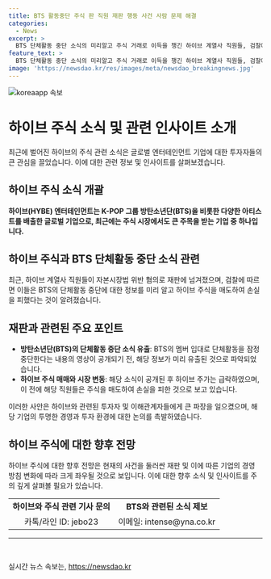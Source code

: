```yaml
---
title: BTS 활동중단 주식 판 직원 재판 행동 사건 사람 문제 해결
categories:
  - News
excerpt: >
  BTS 단체활동 중단 소식의 미리알고 주식 거래로 이득을 챙긴 하이브 계열사 직원들, 검찰에 불구속기소 서울남부지검은 하이브 계열사 전·현직 직원 3명을 자본시장법 위반 혐의로 불구속기소했다고 밝혔다. 이들은 BTS 멤버들의 활동중단 소식을 미리알고 하이브 주식을 팔아 손실을 피했다. 해당 영상 공개 후 주가는 24%대 급락했지만 이들은 공개 직전 주식 3,800주를 매도해 이득을 챙겼다. 
feature_text: >
  BTS 단체활동 중단 소식의 미리알고 주식 거래로 이득을 챙긴 하이브 계열사 직원들, 검찰에 불구속기소 서울남부지검은 하이브 계열사 전·현직 직원 3명을 자본시장법 위반 혐의로 불구속기소했다고 밝혔다. 이들은 BTS 멤버들의 활동중단 소식을 미리알고 하이브 주식을 팔아 손실을 피했다. 해당 영상 공개 후 주가는 24%대 급락했지만 이들은 공개 직전 주식 3,800주를 매도해 이득을 챙겼다. 
image: 'https://newsdao.kr/res/images/meta/newsdao_breakingnews.jpg'
---
```


<p><img src="https://newsdao.kr/res/images/meta/newsdao_breakingnews.jpg" alt="koreaapp 속보" /></p>

<h1>하이브 주식 소식 및 관련 인사이트 소개</h1>

<p data-ke-size="size16">최근에 벌어진 하이브의 주식 관련 소식은 글로벌 엔터테인먼트 기업에 대한 투자자들의 큰 관심을 끌었습니다. 이에 대한 관련 정보 및 인사이트를 살펴보겠습니다.</p>

<h2 data-ke-size="size26">하이브 주식 소식 개괄</h2>

<p><b>하이브(HYBE) 엔터테인먼트는 K-POP 그룹 방탄소년단(BTS)을 비롯한 다양한 아티스트를 배출한 글로벌 기업으로, 최근에는 주식 시장에서도 큰 주목을 받는 기업 중 하나입니다.</b></p>

<h2 data-ke-size="size26">하이브 주식과 BTS 단체활동 중단 소식 관련</h2>

<p>최근, 하이브 계열사 직원들이 자본시장법 위반 혐의로 재판에 넘겨졌으며, 검찰에 따르면 이들은 BTS의 단체활동 중단에 대한 정보를 미리 알고 하이브 주식을 매도하여 손실을 피했다는 것이 알려졌습니다.</p>

<h2 data-ke-size="size26">재판과 관련된 주요 포인트</h2>

<ul>
  <li><b>방탄소년단(BTS)의 단체활동 중단 소식 유출</b>: BTS의 멤버 입대로 단체활동을 잠정 중단한다는 내용의 영상이 공개되기 전, 해당 정보가 미리 유출된 것으로 파악되었습니다.</li>
  <li><b>하이브 주식 매매와 시장 변동</b>: 해당 소식이 공개된 후 하이브 주가는 급락하였으며, 이 전에 해당 직원들은 주식을 매도하여 손실을 피한 것으로 보고 있습니다.</li>
</ul>

<p>이러한 사안은 하이브와 관련된 투자자 및 이해관계자들에게 큰 파장을 일으켰으며, 해당 기업의 투명한 경영과 투자 환경에 대한 논의를 촉발하였습니다.</p>

<h2 data-ke-size="size26">하이브 주식에 대한 향후 전망</h2>

<p>하이브 주식에 대한 향후 전망은 현재의 사건을 둘러싼 재판 및 이에 따른 기업의 경영 방침 변화에 따라 크게 좌우될 것으로 보입니다. 이에 대한 향후 소식 및 인사이트를 주의 깊게 살펴볼 필요가 있습니다.</p>

<table>
  <tr>
    <td style="text-align: center; height: 17px;"><b>하이브와 주식 관련 기사 문의</b></td>
    <td style="text-align: center; height: 17px;"><b>BTS와 관련된 소식 제보</b></td>
  </tr>
  <tr>
    <td style="text-align: center; height: 17px;">카톡/라인 ID: jebo23</td>
    <td style="text-align: center; height: 17px;">이메일: intense@yna.co.kr</td>
  </tr>
</table>

<hr>

<p data-ke-size="size16">&nbsp;</p>
실시간 뉴스 속보는, <a href="https://newsdao.kr" rel="dofollow">https://newsdao.kr</a>


